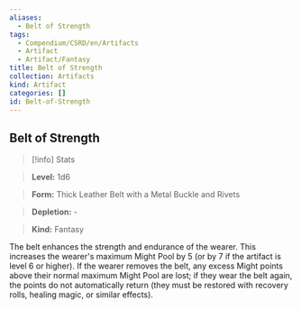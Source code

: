 ```yaml
---
aliases:
  - Belt of Strength
tags:
  - Compendium/CSRD/en/Artifacts
  - Artifact
  - Artifact/Fantasy
title: Belt of Strength
collection: Artifacts
kind: Artifact
categories: []
id: Belt-of-Strength
---
```

## Belt of Strength    
>[!info] Stats    
> **Level:** 1d6    
> **Form:** Thick Leather Belt with a Metal Buckle and Rivets    
> **Depletion:** -    
> **Kind:** Fantasy  
    
The belt enhances the strength and endurance of the wearer. This increases the wearer's maximum Might Pool by 5 (or by 7 if the artifact is level 6 or higher). If the wearer removes the belt, any excess Might points above their normal maximum Might Pool are lost; if they wear the belt again, the points do not automatically return (they must be restored with recovery rolls, healing magic, or similar effects).
